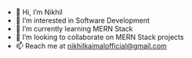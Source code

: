 - 👋 Hi, I’m Nikhil
- 👀 I’m interested in Software Development
- 🌱 I’m currently learning MERN Stack
- 💞️ I’m looking to collaborate on MERN Stack projects
- 📫 Reach me at nikhilkaimalofficial@gmail.com

<!---
nikhilkaimal/nikhilkaimal is a ✨ special ✨ repository because its `README.md` (this file) appears on your GitHub profile.
You can click the Preview link to take a look at your changes.
--->
